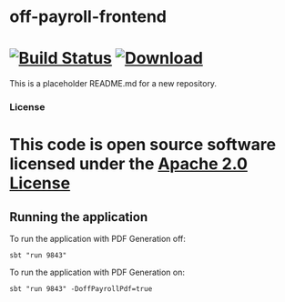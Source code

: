 
# off-payroll-frontend

[![Build Status](https://travis-ci.org/hmrc/off-payroll-frontend.svg)](https://travis-ci.org/hmrc/off-payroll-frontend) [ ![Download](https://api.bintray.com/packages/hmrc/releases/off-payroll-frontend/images/download.svg) ](https://bintray.com/hmrc/releases/off-payroll-frontend/_latestVersion)
=======

This is a placeholder README.md for a new repository.  

###

### License
 This code is open source software licensed under the [Apache 2.0 License]("http://www.apache.org/licenses/LICENSE-2.0.html")
=======

## Running the application
To run the application with PDF Generation off:

```
sbt "run 9843"

```

To run the application with PDF Generation on:

```
sbt "run 9843" -DoffPayrollPdf=true

```
